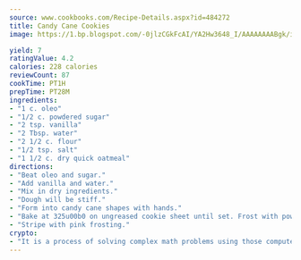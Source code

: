 ```yaml
---
source: www.cookbooks.com/Recipe-Details.aspx?id=484272
title: Candy Cane Cookies
image: https://1.bp.blogspot.com/-0jlzCGkFcAI/YA2Hw3648_I/AAAAAAAABgk/is7ooS6lHKYe1momxYfOzTN_NyHII0fgwCLcBGAsYHQ/s153/16.png

yield: 7
ratingValue: 4.2
calories: 228 calories
reviewCount: 87
cookTime: PT1H
prepTime: PT28M
ingredients:
- "1 c. oleo"
- "1/2 c. powdered sugar"
- "2 tsp. vanilla"
- "2 Tbsp. water"
- "2 1/2 c. flour"
- "1/2 tsp. salt"
- "1 1/2 c. dry quick oatmeal"
directions:
- "Beat oleo and sugar."
- "Add vanilla and water."
- "Mix in dry ingredients."
- "Dough will be stiff."
- "Form into candy cane shapes with hands."
- "Bake at 325u00b0 on ungreased cookie sheet until set. Frost with powdered sugar frosting."
- "Stripe with pink frosting."
crypto:
- "It is a process of solving complex math problems using those computers which run bitcoin software."
---
```

